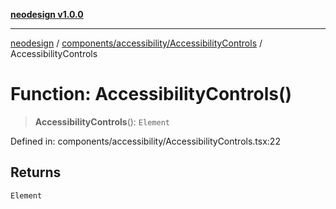 [**neodesign v1.0.0**](../../../../README.md)

***

[neodesign](../../../../modules.md) / [components/accessibility/AccessibilityControls](../README.md) / AccessibilityControls

# Function: AccessibilityControls()

> **AccessibilityControls**(): `Element`

Defined in: components/accessibility/AccessibilityControls.tsx:22

## Returns

`Element`

